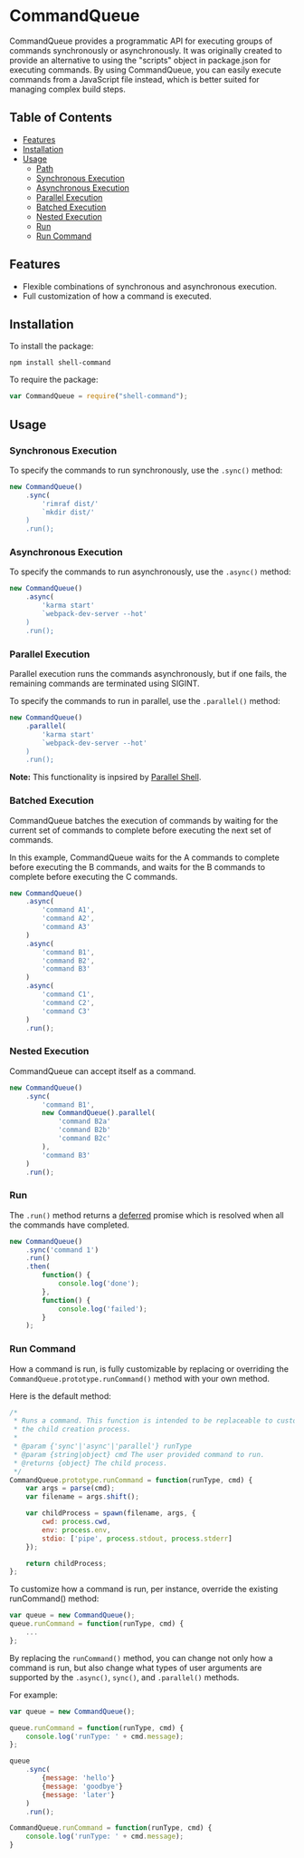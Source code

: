 <!-- Copyright 2015. Author: Jeffrey Hing. All Rights Reserved. MIT License -->  

# CommandQueue

CommandQueue provides a programmatic API for executing groups of
commands synchronously or asynchronously. It was originally created to
provide an alternative to using the "scripts" object in package.json for 
executing commands. By using CommandQueue, you can easily execute 
commands from a JavaScript file instead, which is better suited for 
managing complex build steps.

## Table of Contents

- [Features](#features)
- [Installation](#installation)
- [Usage](#usage)
    - [Path](#path)
    - [Synchronous Execution](#synchronous-execution)
    - [Asynchronous Execution](#Asynchronous-execution)
    - [Parallel Execution](#Parallel-execution)
    - [Batched Execution](#Batched-execution)
    - [Nested Execution](#Nested-execution)
    - [Run](#run)
    - [Run Command](#run)

## Features

* Flexible combinations of synchronous and asynchronous execution.
* Full customization of how a command is executed.

## Installation

To install the package:

    npm install shell-command
    
To require the package:    

```javascript
var CommandQueue = require("shell-command");
```    
## Usage

### Synchronous Execution

To specify the commands to run synchronously, use the `.sync()` method:

```javascript
new CommandQueue()
    .sync(
        'rimraf dist/'
        `mkdir dist/'
    )
    .run();
```

### Asynchronous Execution

To specify the commands to run asynchronously, use the `.async()` method:

```javascript
new CommandQueue()
    .async(
        'karma start'
        `webpack-dev-server --hot'
    )
    .run();
```

### Parallel Execution

Parallel execution runs the commands asynchronously, but if one fails,
the remaining commands are terminated using SIGINT.

To specify the commands to run in parallel, use the `.parallel()` method:

```javascript
new CommandQueue()
    .parallel(
        'karma start'
        `webpack-dev-server --hot'
    )
    .run();
```

**Note:** This functionality is inpsired by [Parallel Shell](https://www.npmjs.com/package/parallelshell).

### Batched Execution

CommandQueue batches the execution of commands by waiting for the current set 
of commands to complete before executing the next set of commands.

In this example, CommandQueue waits for the A commands to complete
before executing the B commands, and waits for the B commands to complete
before executing the C commands.

```javascript
new CommandQueue()
    .async(
        'command A1',
        'command A2',
        'command A3'
    )
    .async(
        'command B1',
        'command B2',
        'command B3'
    )
    .async(
        'command C1',
        'command C2',
        'command C3'
    )
    .run();
```

### Nested Execution

CommandQueue can accept itself as a command.

```javascript
new CommandQueue()
    .sync(
        'command B1',
        new CommandQueue().parallel(
            'command B2a' 
            'command B2b' 
            'command B2c' 
        ),
        'command B3'
    )
    .run();
```

### Run

The `.run()` method returns a 
[deferred](https://www.npmjs.com/package/deferred) promise which is resolved
when all the commands have completed. 

```javascript
new CommandQueue()
    .sync('command 1')
    .run()
    .then(
        function() {
            console.log('done');
        },
        function() {
            console.log('failed');
        }
    );
```    

### Run Command

How a command is run, is fully customizable by replacing or overriding
the `CommandQueue.prototype.runCommand()` method with your own method.

Here is the default method:

```javascript
/*
 * Runs a command. This function is intended to be replaceable to customize
 * the child creation process.
 *
 * @param {'sync'|'async'|'parallel'} runType
 * @param {string|object} cmd The user provided command to run.
 * @returns {object} The child process.
 */
CommandQueue.prototype.runCommand = function(runType, cmd) {
    var args = parse(cmd);
    var filename = args.shift();

    var childProcess = spawn(filename, args, {
        cwd: process.cwd,
        env: process.env,
        stdio: ['pipe', process.stdout, process.stderr]
    });

    return childProcess;
};
```

To customize how a command is run, per instance, override the
existing runCommand() method:

```javascript
var queue = new CommandQueue();
queue.runCommand = function(runType, cmd) {
    ...
};
```

By replacing the `runCommand()` method, you can change not only how a 
command is run, but also change what types of user arguments are supported 
by the `.async()`, `sync()`, and `.parallel()` methods.

For example:

```javascript
var queue = new CommandQueue();

queue.runCommand = function(runType, cmd) {
    console.log('runType: ' + cmd.message);
};

queue
    .sync(
        {message: 'hello'}
        {message: 'goodbye'}
        {message: 'later'}
    )
    .run();

```

```javascript
CommandQueue.runCommand = function(runType, cmd) {
    console.log('runType: ' + cmd.message);
}
```
